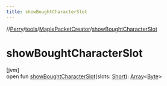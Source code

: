 ```yaml
---
title: showBoughtCharacterSlot
---
```

//[Perry](../../../index.html)/[tools](../index.html)/[MaplePacketCreator](index.html)/[showBoughtCharacterSlot](show-bought-character-slot.html)



# showBoughtCharacterSlot



[jvm]\
open fun [showBoughtCharacterSlot](show-bought-character-slot.html)(slots: [Short](https://kotlinlang.org/api/latest/jvm/stdlib/kotlin/-short/index.html)): [Array](https://kotlinlang.org/api/latest/jvm/stdlib/kotlin/-array/index.html)&lt;[Byte](https://kotlinlang.org/api/latest/jvm/stdlib/kotlin/-byte/index.html)&gt;




